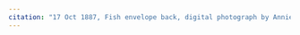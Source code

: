 ```yaml
---
citation: "17 Oct 1887, Fish envelope back, digital photograph by Annie Doubleday published here with permission via personal correspondence 06 Feb 2023."
---
```



